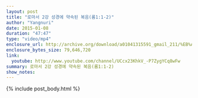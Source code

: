 ```yaml
---
layout: post
title: "로마서 2강 성경에 약속된 복음(롬1:1-2)"
author: "Yangnuri"
date: 2015-01-08
duration: "47:47"
type: "video/mp4"
enclosure_url: http://archive.org/download/a01041315591_gmail_211/%EB%A1%9C%EB%A7%88%EC%84%9C%202%EA%B0%95%20%EC%84%B1%EA%B2%BD%EC%97%90%20%EC%95%BD%EC%86%8D%EB%90%9C%20%EB%B3%B5%EC%9D%8C%28%EB%A1%AC1_1-.mp4
enclosure_bytes_size: 79,646,720 
link:
  youtube: http://www.youtube.com/channel/UCcx23KhkV_-P7ZygYCq8wFw
summary: 로마서 2강 성경에 약속된 복음(롬1:1-2) 
show_notes:
---
```


{% include post_body.html %}
